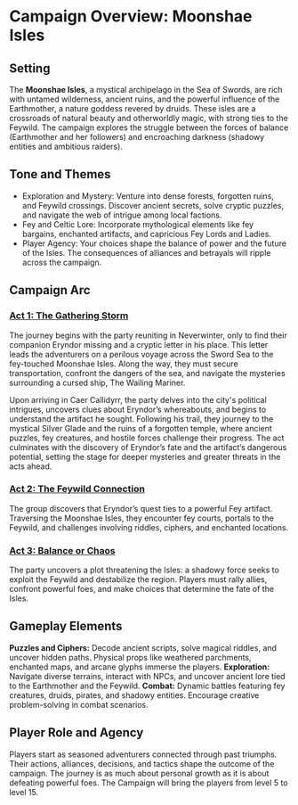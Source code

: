 # Campaign Overview: Moonshae Isles
## Setting
The **Moonshae Isles**, a mystical archipelago in the Sea of Swords, are rich with untamed wilderness, ancient ruins, and the powerful influence of the Earthmother, a nature goddess revered by druids. These isles are a crossroads of natural beauty and otherworldly magic, with strong ties to the Feywild. The campaign explores the struggle between the forces of balance (Earthmother and her followers) and encroaching darkness (shadowy entities and ambitious raiders).

## Tone and Themes
- Exploration and Mystery: Venture into dense forests, forgotten ruins, and Feywild crossings. Discover ancient secrets, solve cryptic puzzles, and navigate the web of intrigue among local factions.
- Fey and Celtic Lore: Incorporate mythological elements like fey bargains, enchanted artifacts, and capricious Fey Lords and Ladies.
- Player Agency: Your choices shape the balance of power and the future of the Isles. The consequences of alliances and betrayals will ripple across the campaign.

## Campaign Arc

### [Act 1: The Gathering Storm](https://github.com/jameswolff96/moonshae-isles/blob/master/campaign/act1/overview.md)
The journey begins with the party reuniting in Neverwinter, only to find their companion Eryndor missing and a cryptic letter in his place. This letter leads the adventurers on a perilous voyage across the Sword Sea to the fey-touched Moonshae Isles. Along the way, they must secure transportation, confront the dangers of the sea, and navigate the mysteries surrounding a cursed ship, The Wailing Mariner.

Upon arriving in Caer Callidyrr, the party delves into the city's political intrigues, uncovers clues about Eryndor’s whereabouts, and begins to understand the artifact he sought. Following his trail, they journey to the mystical Silver Glade and the ruins of a forgotten temple, where ancient puzzles, fey creatures, and hostile forces challenge their progress. The act culminates with the discovery of Eryndor’s fate and the artifact’s dangerous potential, setting the stage for deeper mysteries and greater threats in the acts ahead.

### [Act 2: The Feywild Connection](https://github.com/jameswolff96/moonshae-isles/blob/master/campaign/act2/overview.md)
The group discovers that Eryndor’s quest ties to a powerful Fey artifact. Traversing the Moonshae Isles, they encounter fey courts, portals to the Feywild, and challenges involving riddles, ciphers, and enchanted locations.

### [Act 3: Balance or Chaos](https://github.com/jameswolff96/moonshae-isles/blob/master/campaign/act3/overview.md)
The party uncovers a plot threatening the Isles: a shadowy force seeks to exploit the Feywild and destabilize the region. Players must rally allies, confront powerful foes, and make choices that determine the fate of the Isles.

## Gameplay Elements
**Puzzles and Ciphers:** Decode ancient scripts, solve magical riddles, and uncover hidden paths. Physical props like weathered parchments, enchanted maps, and arcane glyphs immerse the players.
**Exploration:** Navigate diverse terrains, interact with NPCs, and uncover ancient lore tied to the Earthmother and the Feywild.
**Combat:** Dynamic battles featuring fey creatures, druids, pirates, and shadowy entities. Encourage creative problem-solving in combat scenarios.

## Player Role and Agency
Players start as seasoned adventurers connected through past triumphs. Their actions, alliances, decisions, and tactics shape the outcome of the campaign. The journey is as much about personal growth as it is about defeating powerful foes. The Campaign will bring the players from level 5 to level 15.

